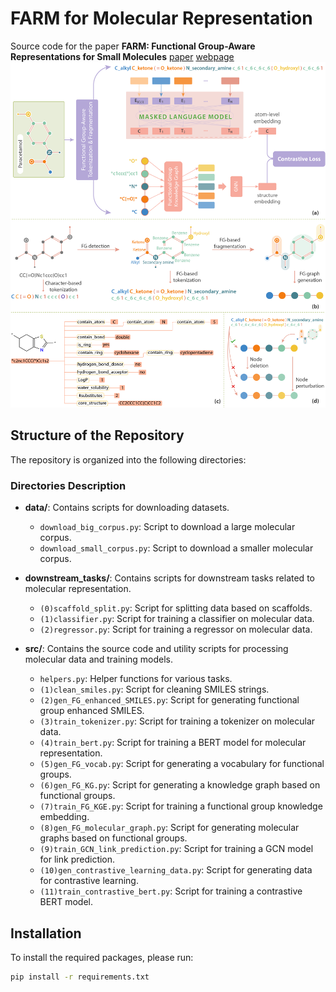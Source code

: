 # FARM for Molecular Representation
Source code for the paper **FARM: Functional Group-Aware Representations for Small Molecules** [paper](https://arxiv.org/pdf/2410.02082) [webpage](https://thaonguyen217.github.io/farm/)
![FARM model](./images/main.png)

## Structure of the Repository

The repository is organized into the following directories:

### Directories Description

- **data/**: Contains scripts for downloading datasets.
  - `download_big_corpus.py`: Script to download a large molecular corpus.
  - `download_small_corpus.py`: Script to download a smaller molecular corpus.

- **downstream_tasks/**: Contains scripts for downstream tasks related to molecular representation.
  - `(0)scaffold_split.py`: Script for splitting data based on scaffolds.
  - `(1)classifier.py`: Script for training a classifier on molecular data.
  - `(2)regressor.py`: Script for training a regressor on molecular data.

- **src/**: Contains the source code and utility scripts for processing molecular data and training models.
  - `helpers.py`: Helper functions for various tasks.
  - `(1)clean_smiles.py`: Script for cleaning SMILES strings.
  - `(2)gen_FG_enhanced_SMILES.py`: Script for generating functional group enhanced SMILES.
  - `(3)train_tokenizer.py`: Script for training a tokenizer on molecular data.
  - `(4)train_bert.py`: Script for training a BERT model for molecular representation.
  - `(5)gen_FG_vocab.py`: Script for generating a vocabulary for functional groups.
  - `(6)gen_FG_KG.py`: Script for generating a knowledge graph based on functional groups.
  - `(7)train_FG_KGE.py`: Script for training a functional group knowledge embedding.
  - `(8)gen_FG_molecular_graph.py`: Script for generating molecular graphs based on functional groups.
  - `(9)train_GCN_link_prediction.py`: Script for training a GCN model for link prediction.
  - `(10)gen_contrastive_learning_data.py`: Script for generating data for contrastive learning.
  - `(11)train_contrastive_bert.py`: Script for training a contrastive BERT model.

## Installation

To install the required packages, please run:

```bash
pip install -r requirements.txt
